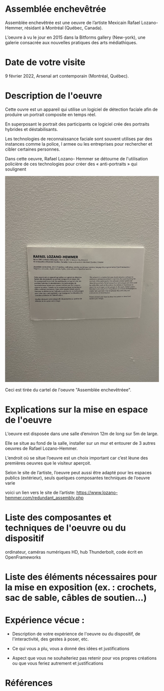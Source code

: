 # Assemblée enchevêtrée

Assemblée enchevêtrée est une oeuvre de l’artiste Mexicain Rafael Lozano-Hemmer, résidant à Montréal (Québec, Canada).

L’oeuvre à vu le jour en 2015 dans la Bitforms gallery (New-york), une galerie consacrée aux nouvelles pratiques des arts médiathiques.
# Date de votre visite 
9 février 2022, Arsenal art contemporain (Montréal, Québec).

# Description de l'oeuvre 
Cette ouvre est un appareil qui utilise un logiciel de détection
faciale afin de produire un portrait composite en temps réel.

En superposant le portrait des participants ce logiciel crée des
portraits hybrides et déstabilisants. 

Les technologies de
reconnaissance faciale sont souvent utilises par des instances
comme la police, l armee ou les entreprises pour rechercher et
cibler certaines personnes. 

Dans cette oeuvre, Rafael Lozano-
Hemmer se détourne de l'utilisation policière de ces technologies
pour créer des « anti-portraits » qui soulignent

![cartel bonjour](medias/photo_assemblee_enchevetree_cartel.jpeg)

Ceci est tirée du cartel de l'oeuvre "Assemblée enchevêtréee".

# Explications sur la mise en espace de l'oeuvre 
L’oeuvre est disposée dans une salle  d’environ 12m de long sur 5m de large.

Elle se situe au fond de la salle, installer sur un mur et entourer de 3 autres oeuvres de Rafael Lozano-Hemmer.

L’endroit où se situe l’oeuvre est un choix important car c’est lèune des premières oeuvres que le visiteur aperçoit.

Selon le site de l’artiste, l’oeuvre peut aussi être adapté pour les espaces publics (extérieur), seuls quelques composantes techniques de l’oeuvre varie 

voici un lien vers le site de l’artiste: https://www.lozano-hemmer.com/redundant_assembly.php
# Liste des composantes et techniques de l'oeuvre ou du dispositif 

ordinateur, caméras numériques HD, hub Thunderbolt, code écrit en OpenFrameworks

# Liste des éléments nécessaires pour la mise en exposition (ex. : crochets, sac de sable, câbles de soutien...)

# Expérience vécue :

*  Description de votre expérience de l'oeuvre ou du dispositif, de l'interactivité, des gestes à poser, etc.

* Ce qui vous a plu, vous a donné des idées et justifications

* Aspect que vous ne souhaiteriez pas retenir pour vos propres créations ou que vous feriez autrement et justifications

# Références
 



 

